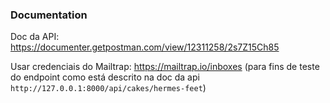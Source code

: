 ### Documentation

Doc da API: https://documenter.getpostman.com/view/12311258/2s7Z15Ch85

Usar credenciais do Mailtrap: https://mailtrap.io/inboxes  (para fins de teste do endpoint como está descrito na doc da api ```http://127.0.0.1:8000/api/cakes/hermes-feet```)